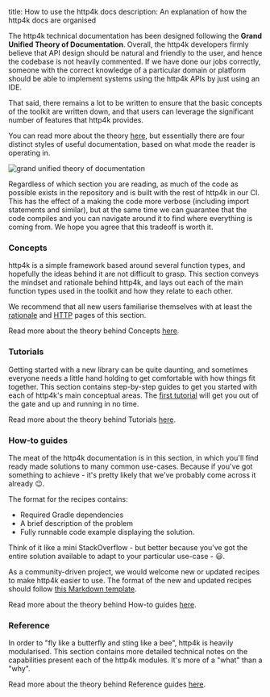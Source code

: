 title: How to use the http4k docs
description: An explanation of how the http4k docs are organised

The http4k technical documentation has been designed following the **Grand Unified Theory of Documentation**. Overall, the http4k developers firmly believe that API design should be natural and friendly to the user, and hence the codebase is not heavily commented. If we have done our jobs correctly, someone with the correct knowledge of a particular domain or platform should be able to implement systems using the http4k APIs by just using an IDE.

That said, there remains a lot to be written to ensure that the basic concepts of the toolkit are written down, and that users can leverage the significant number of features that http4k provides.

You can read more about the theory [here](https://documentation.divio.com/), but essentially there are four distinct styles of useful documentation, based on what mode the reader is operating in.

<img alt="grand unified theory of documentation" class="blogImage" src="/img/doc-system.png">

Regardless of which section you are reading, as much of the code as possible exists in the repository and is built with the rest of http4k in our CI. This has the effect of a making the code more verbose (including import statements and similar), but at the same time we can guarantee that the code compiles and you can navigate around it to find where everything is coming from. We hope you agree that this tradeoff is worth it.

### Concepts
http4k is a simple framework based around several function types, and hopefully the ideas behind it are not difficult to grasp. This section conveys the mindset and rationale behind http4k, and lays out each of the main function types used in the toolkit and how they relate to each other.

We recommend that all new users familiarise themselves with at least the [rationale](/guide/concepts/rationale) and [HTTP](/guide/concepts/http) pages of this section.

Read more about the theory behind Concepts [here](https://diataxis.fr/explanation/).

### Tutorials
Getting started with a new library can be quite daunting, and sometimes everyone needs a little hand holding to get comfortable with how things fit together. This section contains step-by-step guides to get you started with each of http4k's main conceptual areas. The [first tutorial](./tutorials/your_first_http4k_app) will get you out of the gate and up and running in no time.

Read more about the theory behind Tutorials [here](https://diataxis.fr/tutorials/).

### How-to guides
The meat of the http4k documentation is in this section, in which you'll find ready made solutions to many common use-cases. Because if you've got something to achieve - it's pretty likely that we've probably come across it already 😉.

The format for the recipes contains:
- Required Gradle dependencies
- A brief description of the problem
- Fully runnable code example displaying the solution.

Think of it like a mini StackOverflow - but better because you've got the entire solution available to adapt to your particular use-case - 😃.

As a community-driven project, we would welcome new or updated recipes to make http4k easier to use. The format of the new and updated recipes should follow [this Markdown template](https://github.com/http4k/http4k/blob/master/.github/RECIPE_TEMPLATE.md).

Read more about the theory behind How-to guides [here](https://diataxis.fr/how-to-guides/).

### Reference
In order to "fly like a butterfly and sting like a bee", http4k is heavily modularised. This section contains more detailed technical notes on the capabilities present each of the http4k modules. It's more of a "what" than a "why".

Read more about the theory behind Reference guides [here](https://diataxis.fr/reference/).

[http4k]: https://http4k.org
